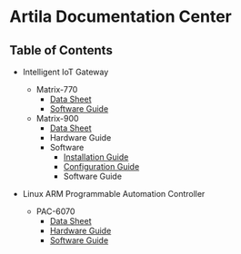 # Artila Documentation Center

## Table of Contents
- Intelligent IoT Gateway
    - Matrix-770
      - [Data Sheet](matrix770/datasheet.md)
      - [Software Guide](matrix770/software_guide.md)
    - Matrix-900
      - [Data Sheet](matrix900/datasheet.md)
      - Hardware Guide
      - Software
        - [Installation Guide](matrix900/installation.md)
        - [Configuration Guide](matrix900/configuration.md)
        - Software Guide
        
- Linux ARM Programmable Automation Controller
  - PAC-6070
      - [Data Sheet](pac6070/datasheet.md)
      - [Hardware Guide](pac6070/hardware_guide.md)
      - [Software Guide](pac6070/software_guide.md)
